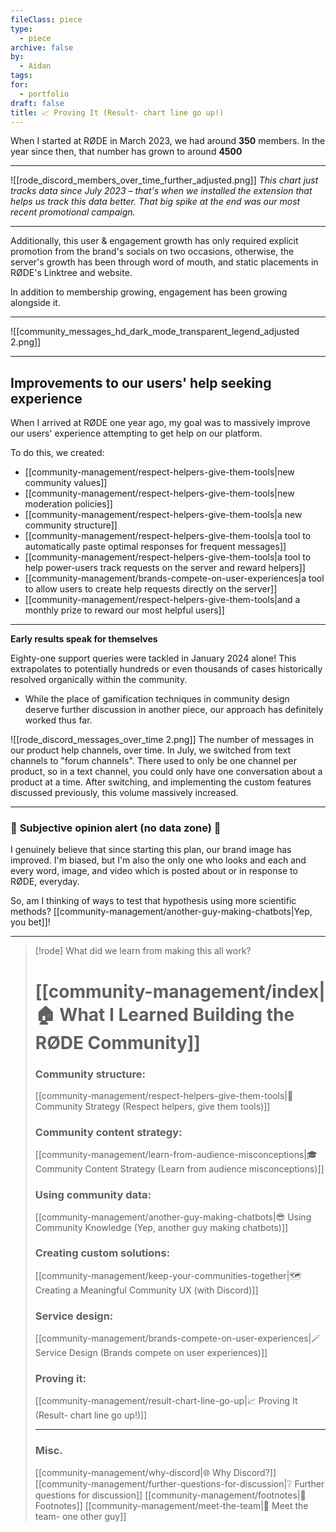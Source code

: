 ```yaml
---
fileClass: piece
type:
  - piece
archive: false
by:
  - Aidan
tags: 
for:
  - portfolio
draft: false
title: 📈 Proving It (Result- chart line go up!)
---
```

When I started at RØDE in March 2023, we had around **350** members. In the year since then, that number has grown to around **4500**

---

![[rode_discord_members_over_time_further_adjusted.png]]
*This chart just tracks data since July 2023 – that's when we installed the extension that helps us track this data better. That big spike at the end was our most recent promotional campaign.*

---

Additionally, this user & engagement growth has only required explicit promotion from the brand's socials on two occasions, otherwise, the server's growth has been through word of mouth, and static placements in RØDE's Linktree and website.

In addition to membership growing, engagement has been growing alongside it.

---

![[community_messages_hd_dark_mode_transparent_legend_adjusted 2.png]]

---

## Improvements to our users' help seeking experience

When I arrived at RØDE one year ago, my goal was to massively improve our users' experience attempting to get help on our platform.

To do this, we created:

- [[community-management/respect-helpers-give-them-tools|new community values]]
- [[community-management/respect-helpers-give-them-tools|new moderation policies]]
- [[community-management/respect-helpers-give-them-tools|a new community structure]]
- [[community-management/respect-helpers-give-them-tools|a tool to automatically paste optimal responses for frequent messages]]
- [[community-management/respect-helpers-give-them-tools|a tool to help power-users track requests on the server and reward helpers]]
- [[community-management/brands-compete-on-user-experiences|a tool to allow users to create help requests directly on the server]]
- [[community-management/respect-helpers-give-them-tools|and a monthly prize to reward our most helpful users]]

---

**Early results speak for themselves**

Eighty-one support queries were tackled in January 2024 alone! This extrapolates to potentially hundreds or even thousands of cases historically resolved organically within the community.

- While the place of gamification techniques in community design deserve further discussion in another piece, our approach has definitely worked thus far.

![[rode_discord_messages_over_time 2.png]]
The number of messages in our product help channels, over time. In July, we switched from text channels to "forum channels". There used to only be one channel per product, so in a text channel, you could only have one conversation about a product at a time. After switching, and implementing the custom features discussed previously, this volume massively increased.

---

### 🚨 **Subjective opinion alert (no data zone)** 🚨

I genuinely believe that since starting this plan, our brand image has improved. I'm biased, but I'm also the only one who looks and each and every word, image, and video which is posted about or in response to RØDE, everyday.

So, am I thinking of ways to test that hypothesis using more scientific methods? [[community-management/another-guy-making-chatbots|Yep, you bet]]!


---


> [!rode] What did we learn from making this all work?
> # [[community-management/index|🏠 What I Learned Building the RØDE Community]]
> 
> ### Community structure:
> [[community-management/respect-helpers-give-them-tools|💜 Community Strategy (Respect helpers, give them tools)]]
> 
> ### Community content strategy:
> [[community-management/learn-from-audience-misconceptions|🎓 Community Content Strategy (Learn from audience misconceptions)]]
> 
> ### Using community data:
> [[community-management/another-guy-making-chatbots|😎 Using Community Knowledge (Yep, another guy making chatbots)]]
> 
> ### Creating custom solutions:
> [[community-management/keep-your-communities-together|🗺️ Creating a Meaningful Community UX (with Discord)]]
> 
> ### Service design:
> [[community-management/brands-compete-on-user-experiences|🪄 Service Design (Brands compete on user experiences)]]
> 
> ### Proving it:
> [[community-management/result-chart-line-go-up|📈 Proving It (Result- chart line go up!)]]
> 
> ---
> 
> ### Misc.
> [[community-management/why-discord|🌐 Why Discord?]]
> [[community-management/further-questions-for-discussion|❔ Further questions for discussion]]
> [[community-management/footnotes|📜 Footnotes]]
> [[community-management/meet-the-team|👋 Meet the team- one other guy]]
